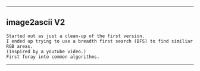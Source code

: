 ***********************
## image2ascii V2

    Started out as just a clean-up of the first version.
    I ended up trying to use a breadth first search (BFS) to find similiar RGB areas.
    (Inspired by a youtube video.)
    First foray into common algorithms.

**********************
